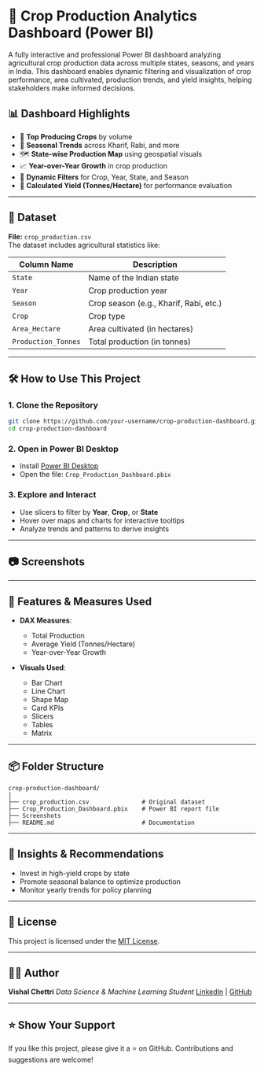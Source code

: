 # 🌾 Crop Production Analytics Dashboard (Power BI)

A fully interactive and professional Power BI dashboard analyzing agricultural crop production data across multiple states, seasons, and years in India. This dashboard enables dynamic filtering and visualization of crop performance, area cultivated, production trends, and yield insights, helping stakeholders make informed decisions.

## 📊 Dashboard Highlights

- 🚜 **Top Producing Crops** by volume
- 🌱 **Seasonal Trends** across Kharif, Rabi, and more
- 🗺️ **State-wise Production Map** using geospatial visuals
- 📈 **Year-over-Year Growth** in crop production
- 📌 **Dynamic Filters** for Crop, Year, State, and Season
- 📐 **Calculated Yield (Tonnes/Hectare)** for performance evaluation

---

## 📁 Dataset

**File:** `crop_production.csv`  
The dataset includes agricultural statistics like:

| Column Name        | Description                                |
|--------------------|--------------------------------------------|
| `State`            | Name of the Indian state                   |
| `Year`             | Crop production year                       |
| `Season`           | Crop season (e.g., Kharif, Rabi, etc.)     |
| `Crop`             | Crop type                                  |
| `Area_Hectare`     | Area cultivated (in hectares)              |
| `Production_Tonnes`| Total production (in tonnes)               |

---

## 🛠 How to Use This Project

### 1. Clone the Repository

```bash
git clone https://github.com/your-username/crop-production-dashboard.git
cd crop-production-dashboard
````

### 2. Open in Power BI Desktop

* Install [Power BI Desktop](https://powerbi.microsoft.com/desktop/)
* Open the file: `Crop_Production_Dashboard.pbix`

### 3. Explore and Interact

* Use slicers to filter by **Year**, **Crop**, or **State**
* Hover over maps and charts for interactive tooltips
* Analyze trends and patterns to derive insights

---

## 📷 Screenshots

> 

---

## 🚀 Features & Measures Used

* **DAX Measures**:
  * Total Production
  * Average Yield (Tonnes/Hectare)
  * Year-over-Year Growth

* **Visuals Used**:
  * Bar Chart
  * Line Chart
  * Shape Map
  * Card KPIs
  * Slicers
  * Tables
  * Matrix

---

## 📦 Folder Structure

```
crop-production-dashboard/
│
├── crop_production.csv               # Original dataset
├── Crop_Production_Dashboard.pbix    # Power BI report file
├── Screenshots
├── README.md                         # Documentation
```

---

## 🧠 Insights & Recommendations

* Invest in high-yield crops by state
* Promote seasonal balance to optimize production
* Monitor yearly trends for policy planning

---

## 📄 License

This project is licensed under the [MIT License](LICENSE).

---

## 👨‍💻 Author

**Vishal Chettri**
*Data Science & Machine Learning Student*
[LinkedIn](https://www.linkedin.com/in/vishalchettri) | [GitHub](https://github.com/vishalchettri)

---

## ⭐️ Show Your Support

If you like this project, please give it a ⭐️ on GitHub. Contributions and suggestions are welcome!

```


